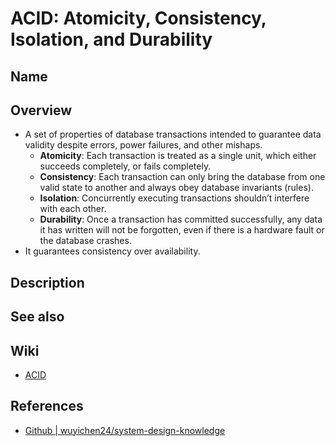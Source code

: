 # ACID: Atomicity, Consistency, Isolation, and Durability

## Name

## Overview
- A set of properties of database transactions intended to guarantee data validity despite errors, power failures, and other mishaps.
   - **Atomicity**: Each transaction is treated as a single unit, which either succeeds completely, or fails completely.
   - **Consistency**: Each transaction can only bring the database from one valid state to another and always obey database invariants (rules).
   - **Isolation**: Concurrently executing transactions shouldn’t interfere with each other.
   - **Durability**: Once a transaction has committed successfully, any data it has written will not be forgotten, even if there is a hardware fault or the database crashes.
- It guarantees consistency over availability.

## Description

## See also

## Wiki
- [ACID](https://en.wikipedia.org/wiki/ACID)

## References
- [Github | wuyichen24/system-design-knowledge](https://github.com/wuyichen24/system-design-knowledge/blob/master/concepts/Transaction.md#acid-consistency-over-availability)
